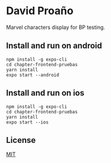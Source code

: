 # David Proaño

Marvel characters display for BP testing.

## Install and run on android
```
npm install -g expo-cli
cd chapter-frontend-pruebas
yarn install
expo start --android
```

## Install and run on ios
```
npm install -g expo-cli
cd chapter-frontend-pruebas
yarn install
expo start --ios
```

## License
[MIT](https://choosealicense.com/licenses/mit/)